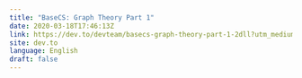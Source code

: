 ```yaml
---
title: "BaseCS: Graph Theory Part 1"
date: 2020-03-18T17:46:13Z
link: https://dev.to/devteam/basecs-graph-theory-part-1-2dll?utm_medium=RSS&utm_source=news.12bit.vn
site: dev.to
language: English
draft: false
---
```

